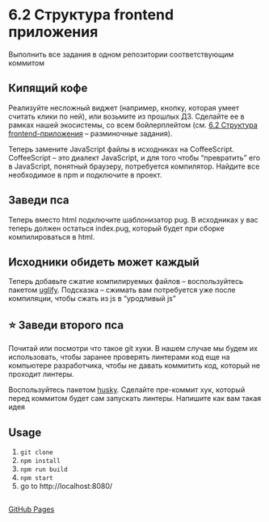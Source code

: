 # 6.2 Структура frontend приложения

Выполнить все задания в одном репозитории соответствующим коммитом

## Кипящий кофе

Реализуйте несложный виджет (например, кнопку, которая умеет считать клики по ней), или возьмите из прошлых ДЗ. Сделайте ее в рамках нашей экосистемы, со всем бойлерплейтом (см. [6.2 Структура frontend-приложения](https://www.notion.so/6-2-frontend-085143ffb198455a86b81d4e8c7e1d96?pvs=21) – разминочные задания).

Теперь замените JavaScript файлы в исходниках на CoffeeScript. CoffeeScript – это диалект JavaScript, и для того чтобы “превратить” его в JavaScript, понятный браузеру, потребуется компилятор. Найдите все необходимое в npm и подключите в проект.

## Заведи пса

Теперь вместо html подключите шаблонизатор pug. В исходниках у вас теперь должен остаться index.pug, который будет при сборке компилироваться в html.

## Исходники обидеть может каждый

Теперь добавьте сжатие компилируемых файлов – воспользуйтесь пакетом [uglify](https://www.npmjs.com/package/uglify-js). Подсказка – сжимать вам потребуется уже после компиляции, чтобы сжать из js в “уродливый js”

## ⭐️ Заведи второго пса

Почитай или посмотри что такое git хуки. В нашем случае мы будем их использовать, чтобы заранее проверять линтерами код еще на компьютере разработчика, чтобы не давать коммитить код, который не проходит линтеры.

Воспользуйтесь пакетом [husky](https://www.npmjs.com/package/husky). Сделайте пре-коммит хук, который перед коммитом будет сам запускать линтеры. Напишите как вам такая идея

## Usage

1. `git clone`
2. `npm install`
3. `npm run build`
4. `npm start`
5. go to http://localhost:8080/

##

[GitHub Pages](https://vakabunga.github.io/DustySchool-6.2-AppStructure/)

